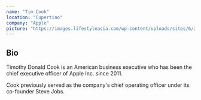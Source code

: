 ```yaml
---
name: "Tim Cook"
location: "Cupertino"
company: "Apple"
picture: "https://images.lifestyleasia.com/wp-content/uploads/sites/6/2023/04/17155723/tim-cook-net-worth-investment-salary-apple-ceo.jpg"
---
```


## Bio

Timothy Donald Cook is an American business executive who has been the chief executive officer of Apple Inc. since 2011.

Cook previously served as the company's chief operating officer under its co-founder Steve Jobs.
